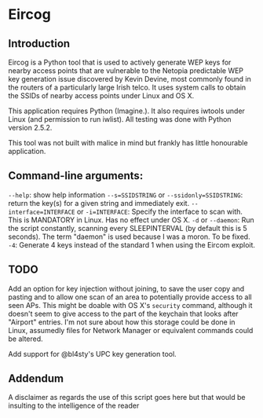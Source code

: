 Eircog
=======


Introduction
-------

Eircog is a Python tool that is used to actively generate WEP keys for
nearby access points that are vulnerable to the Netopia predictable WEP key generation issue discovered
by Kevin Devine, most commonly found in the routers of a particularly large Irish telco. It uses system calls to obtain the SSIDs of nearby access points under Linux and OS X.

This application requires Python (Imagine.). It also requires iwtools under Linux (and permission to run iwlist). All testing was done with Python version 2.5.2.

This tool was not built with malice in mind but frankly has little honourable application.

Command-line arguments:
-------

```--help```: show help information
```--s=SSIDSTRING``` or ```--ssidonly=SSIDSTRING```: return the key(s) for a given string and immediately exit.
```--interface=INTERFACE``` or ```-i=INTERFACE```: Specify the interface to scan with. This is MANDATORY in Linux. Has no effect under OS X.
```-d``` or ```--daemon```: Run the script constantly, scanning every SLEEPINTERVAL (by default this is 5 seconds). The term "daemon" is used because I was a moron. To be fixed.
```-4```: Generate 4 keys instead of the standard 1 when using the Eircom exploit.

TODO
------

Add an option for key injection without joining, to save the user copy and pasting and to
allow one scan of an area to potentially provide access to all seen APs. This might be doable
with OS X's `security` command, although it doesn't seem to give access to the part of the
keychain that looks after "Airport" entries. I'm not sure about how this storage could be
done in Linux, assumedly files for Network Manager or equivalent commands could be altered.

Add support for @bl4sty's UPC key generation tool.

Addendum
-------

A disclaimer as regards the use of this script goes here but that would be insulting to the intelligence of the reader
